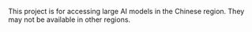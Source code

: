 This project is for accessing large AI models in the Chinese region. They may not be available in other regions.